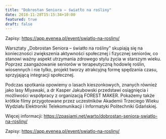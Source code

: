 ```yaml
---
title: "Dobrostan Seniora – światło na rośliny"
date: 2018-11-28T15:15:34+10:00
featured: true
draft: false
---
```


Zapisy: https://app.evenea.pl/event/swiatlo-na-rosliny/

Warsztaty „Dobrostan Seniora – światło na rośliny” skupiają się na konieczności zwiększenia aktywności społecznej i fizycznej seniorów, co stanowi ważny aspekt utrzymania zdrowego stylu życia w starszym wieku. Poprzez zaangażowanie seniorów w terapeutyczną hodowlę roślin, wiosennych i nie tylko, projekt tworzy atrakcyjną formę spędzania czasu, sprzyjającą integracji społecznej.

Podczas spotkania opowiemy o lasach kieszonkowych, znanych również jako lasy Miyawaki, a dr Kasper Jakubowski przedstawi osiągnięcia i możliwości współpracy z organizacją FOREST MAKER. Pokażemy także krótkie filmy przygotowane przez uczestników Akademii Trzeciego Wieku Wydziału Elektroniki Telekomunikacji i Informatyki Politechniki Gdańskiej.

Więcej informacji: https://zpasjami.net/warto/dobrostan-seniora-swiatlo-na-rosliny/

Zapisy: https://app.evenea.pl/event/swiatlo-na-rosliny/